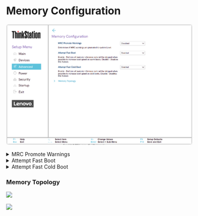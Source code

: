 # Memory Configuration #
![](./img/ts_memconfig_px1.png)

<details><summary>MRC Promote Warnings</summary>
Determines if MRC warnings are promoted to system Level.

Options:

1. **Disabled** – Default.
2. Enabled.


</details>

<details><summary>Attempt Fast Boot</summary>
Options:

1. **Enabled** – Default. Portions of memory reference code will be skipped when possible to increase boot speed on warm boots.
2. Disable - Disables this feature.

</details>

<details><summary>Attempt Fast Cold Boot</summary>
Options:

1. **Enabled** – Default. P Portions of memory reference code will be skipped when possible to increase boot speed on cold boots.
2. Disable - Disables this feature.

</details>

### Memory Topology ###

![](./img/ts_memtopologysnip.png)

![](./img/ts_memtopologysnip.png)

<!--![](./img/ts_memtopology.png)-->
